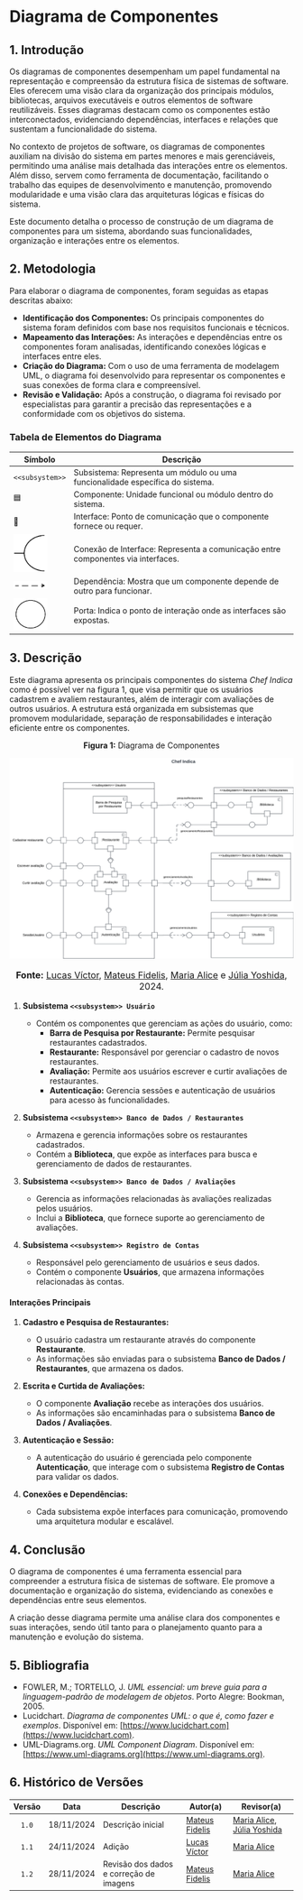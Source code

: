 
# Diagrama de Componentes  

## 1. Introdução  
Os diagramas de componentes desempenham um papel fundamental na representação e compreensão da estrutura física de sistemas de software. Eles oferecem uma visão clara da organização dos principais módulos, bibliotecas, arquivos executáveis e outros elementos de software reutilizáveis. Esses diagramas destacam como os componentes estão interconectados, evidenciando dependências, interfaces e relações que sustentam a funcionalidade do sistema.

No contexto de projetos de software, os diagramas de componentes auxiliam na divisão do sistema em partes menores e mais gerenciáveis, permitindo uma análise mais detalhada das interações entre os elementos. Além disso, servem como ferramenta de documentação, facilitando o trabalho das equipes de desenvolvimento e manutenção, promovendo modularidade e uma visão clara das arquiteturas lógicas e físicas do sistema.

Este documento detalha o processo de construção de um diagrama de componentes para um sistema, abordando suas funcionalidades, organização e interações entre os elementos.

## 2. Metodologia  
Para elaborar o diagrama de componentes, foram seguidas as etapas descritas abaixo:

- **Identificação dos Componentes:** Os principais componentes do sistema foram definidos com base nos requisitos funcionais e técnicos.  
- **Mapeamento das Interações:** As interações e dependências entre os componentes foram analisadas, identificando conexões lógicas e interfaces entre eles.  
- **Criação do Diagrama:** Com o uso de uma ferramenta de modelagem UML, o diagrama foi desenvolvido para representar os componentes e suas conexões de forma clara e compreensível.  
- **Revisão e Validação:** Após a construção, o diagrama foi revisado por especialistas para garantir a precisão das representações e a conformidade com os objetivos do sistema.

### Tabela de Elementos do Diagrama  

| **Símbolo**             | **Descrição**                                                              |
|-------------------------|---------------------------------------------------------------------------|
| `<<subsystem>>`         | Subsistema: Representa um módulo ou uma funcionalidade específica do sistema. |
| 🟦                       | Componente: Unidade funcional ou módulo dentro do sistema.                  |
| 📄                       | Interface: Ponto de comunicação que o componente fornece ou requer.         |
| <img src="https://raw.githubusercontent.com/UnBArqDsw2024-2/2024.2_G10_Recomendacao_Entrega_02/refs/heads/main/docs/imagens/solicitação_de%20interface.png" alt="Diagrama de Classes" width="60"> | Conexão de Interface: Representa a comunicação entre componentes via interfaces. |
| <img src="https://raw.githubusercontent.com/UnBArqDsw2024-2/2024.2_G10_Recomendacao_Entrega_02/refs/heads/main/docs/imagens/depedencia.png" alt="Diagrama de Classes" width="60"> | Dependência: Mostra que um componente depende de outro para funcionar.      |
| <img src="https://raw.githubusercontent.com/UnBArqDsw2024-2/2024.2_G10_Recomendacao_Entrega_02/refs/heads/main/docs/imagens/porta.png" alt="Diagrama de Classes" width="60">               | Porta: Indica o ponto de interação onde as interfaces são expostas.         |

## 3. Descrição  

Este diagrama apresenta os principais componentes do sistema *Chef Indica* como é possível ver na figura 1, que visa permitir que os usuários cadastrem e avaliem restaurantes, além de interagir com avaliações de outros usuários. A estrutura está organizada em subsistemas que promovem modularidade, separação de responsabilidades e interação eficiente entre os componentes.

<center>
<p style="text-align: center"><b>Figura 1:</b> Diagrama de Componentes</p>
<div align="center">
<img src="https://raw.githubusercontent.com/UnBArqDsw2024-2/2024.2_G10_Recomendacao_Entrega_02/84675e8d41664681e859326cfdfae3036a450ad0/docs/imagens/Diagrama%20de%20Componentes%20-%20ChefIndica.png" alt="Diagrama de Classes" >
</div>
<font size="3"><p style="text-align: center"><b>Fonte:</b> <a href="https://github.com/Lucas13032003">Lucas Víctor</a>, <a href="https://github.com/MatsFidelis">Mateus Fidelis</a>, <a href="https://github.com/Maliz30">Maria Alice</a> e <a href="https://github.com/juliaryoshida">Júlia Yoshida</a>, 2024.</p></font>
</center>

1. **Subsistema `<<subsystem>> Usuário`**
   - Contém os componentes que gerenciam as ações do usuário, como:
     - **Barra de Pesquisa por Restaurante:** Permite pesquisar restaurantes cadastrados.
     - **Restaurante:** Responsável por gerenciar o cadastro de novos restaurantes.
     - **Avaliação:** Permite aos usuários escrever e curtir avaliações de restaurantes.
     - **Autenticação:** Gerencia sessões e autenticação de usuários para acesso às funcionalidades.

2. **Subsistema `<<subsystem>> Banco de Dados / Restaurantes`**
   - Armazena e gerencia informações sobre os restaurantes cadastrados.
   - Contém a **Biblioteca**, que expõe as interfaces para busca e gerenciamento de dados de restaurantes.

3. **Subsistema `<<subsystem>> Banco de Dados / Avaliações`**
   - Gerencia as informações relacionadas às avaliações realizadas pelos usuários.
   - Inclui a **Biblioteca**, que fornece suporte ao gerenciamento de avaliações.

4. **Subsistema `<<subsystem>> Registro de Contas`**
   - Responsável pelo gerenciamento de usuários e seus dados.
   - Contém o componente **Usuários**, que armazena informações relacionadas às contas.

#### **Interações Principais**

1. **Cadastro e Pesquisa de Restaurantes:**
   - O usuário cadastra um restaurante através do componente **Restaurante**.
   - As informações são enviadas para o subsistema **Banco de Dados / Restaurantes**, que armazena os dados.

2. **Escrita e Curtida de Avaliações:**
   - O componente **Avaliação** recebe as interações dos usuários.
   - As informações são encaminhadas para o subsistema **Banco de Dados / Avaliações**.

3. **Autenticação e Sessão:**
   - A autenticação do usuário é gerenciada pelo componente **Autenticação**, que interage com o subsistema **Registro de Contas** para validar os dados.

4. **Conexões e Dependências:**
   - Cada subsistema expõe interfaces para comunicação, promovendo uma arquitetura modular e escalável.

## 4. Conclusão  
O diagrama de componentes é uma ferramenta essencial para compreender a estrutura física de sistemas de software. Ele promove a documentação e organização do sistema, evidenciando as conexões e dependências entre seus elementos.

A criação desse diagrama permite uma análise clara dos componentes e suas interações, sendo útil tanto para o planejamento quanto para a manutenção e evolução do sistema.

## 5. Bibliografia  
- FOWLER, M.; TORTELLO, J. *UML essencial: um breve guia para a linguagem-padrão de modelagem de objetos*. Porto Alegre: Bookman, 2005.  
- Lucidchart. *Diagrama de componentes UML: o que é, como fazer e exemplos*. Disponível em: [https://www.lucidchart.com](https://www.lucidchart.com).  
- UML-Diagrams.org. *UML Component Diagram*. Disponível em: [https://www.uml-diagrams.org](https://www.uml-diagrams.org).  

## 6. Histórico de Versões  

| **Versão** | **Data**       | **Descrição**         | **Autor(a)**                          | **Revisor(a)**                     |
|:----------:|----------------|-----------------------|---------------------------------------|------------------------------------|
| `1.0`      | 18/11/2024     | Descrição inicial     | [Mateus Fidelis](https://github.com/MatsFidelis) | [Maria Alice](https://github.com/Maliz30), [Júlia Yoshida](https://github.com/juliaryoshida) |  
| `1.1`  | 24/11/2024 | Adição  | [Lucas Víctor](https://github.com/Lucas13032003) |[Maria Alice](https://github.com/Maliz30)|
| `1.2`  | 28/11/2024| Revisão dos dados e correção de imagens     | [Mateus Fidelis](https://github.com/MatsFidelis) | [Maria Alice](https://github.com/Maliz30) |
